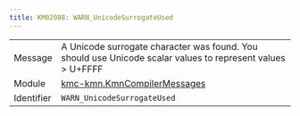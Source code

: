 ```yaml
---
title: KM02088: WARN_UnicodeSurrogateUsed
---
```


|            |           |
|------------|---------- |
| Message    | A Unicode surrogate character was found\. You should use Unicode scalar values to represent values &gt; U\+FFFF |
| Module     | [kmc-kmn.KmnCompilerMessages](kmc-kmn.kmncompilermessages) |
| Identifier | `WARN_UnicodeSurrogateUsed` |


